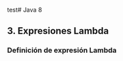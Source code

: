 test# Java 8
## 3. Expresiones Lambda

### Definición de expresión Lambda
<!--stackedit_data:
eyJoaXN0b3J5IjpbLTU2MDA2NDU1N119
-->